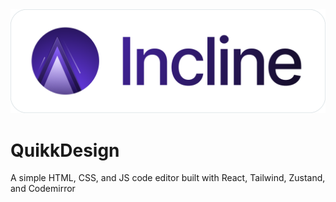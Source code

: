 <picture>
  <source media="(prefers-color-scheme: dark)" srcset="./public/banner-dark.png">
  <img alt="Incline banner light mode" src="./public/banner.png">
</picture>

# QuikkDesign

A simple HTML, CSS, and JS code editor built with React, Tailwind, Zustand, and Codemirror
